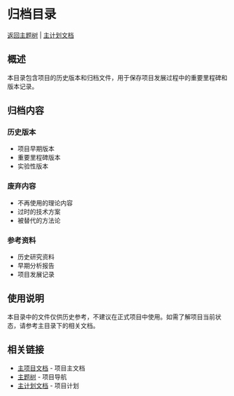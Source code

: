 ﻿# 归档目录

[返回主题树](../00-主题树与内容索引.md) | [主计划文档](../00-形式化架构理论统一计划.md)

## 概述

本目录包含项目的历史版本和归档文件，用于保存项目发展过程中的重要里程碑和版本记录。

## 归档内容

### 历史版本

- 项目早期版本
- 重要里程碑版本
- 实验性版本

### 废弃内容

- 不再使用的理论内容
- 过时的技术方案
- 被替代的方法论

### 参考资料

- 历史研究资料
- 早期分析报告
- 项目发展记录

## 使用说明

本目录中的文件仅供历史参考，不建议在正式项目中使用。如需了解项目当前状态，请参考主目录下的相关文档。

## 相关链接

- [主项目文档](../README.md) - 项目主文档
- [主题树](../00-主题树与内容索引.md) - 项目导航
- [主计划文档](../00-形式化架构理论统一计划.md) - 项目计划
